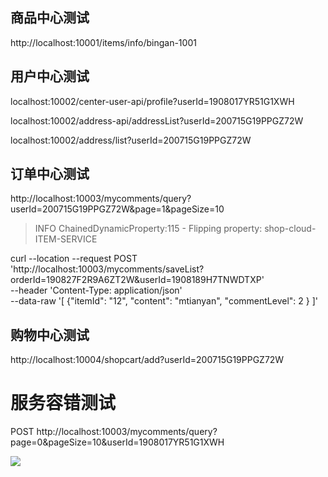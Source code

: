 ## 商品中心测试

http://localhost:10001/items/info/bingan-1001

## 用户中心测试
localhost:10002/center-user-api/profile?userId=1908017YR51G1XWH

localhost:10002/address-api/addressList?userId=200715G19PPGZ72W

localhost:10002/address/list?userId=200715G19PPGZ72W

## 订单中心测试

http://localhost:10003/mycomments/query?userId=200715G19PPGZ72W&page=1&pageSize=10

>INFO  ChainedDynamicProperty:115 - Flipping property: shop-cloud-ITEM-SERVICE

curl --location --request POST 'http://localhost:10003/mycomments/saveList?orderId=190827F2R9A6ZT2W&userId=1908189H7TNWDTXP' \
--header 'Content-Type: application/json' \
--data-raw '[
    {"itemId": "12",
     "content": "mtianyan",
     "commentLevel": 2
    }
]'

## 购物中心测试

http://localhost:10004/shopcart/add?userId=200715G19PPGZ72W

# 服务容错测试

POST http://localhost:10003/mycomments/query?page=0&pageSize=10&userId=1908017YR51G1XWH

![](http://cdn.pic.mtianyan.cn/blog_img/20201206060716.png)



